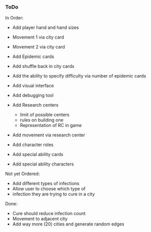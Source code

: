 ### ToDo

In Order:

* Add player hand and hand sizes
* Movement 1 via city card
* Movement 2 via city card

* Add Epidemic cards
* Add shuffle back in city cards
* Add the ability to specify difficulty via number of epidemic cards

* Add visual interface
* Add debugging tool

* Add Research centers
    * limit of possible centers
    * rules on building one
    * Representation of RC in game
* Add movement via research center

* Add character roles
* Add special ability cards
* Add special ability characters


Not yet Ordered:
* Add different types of infections
* Allow user to choose which type of
* infection they are trying to cure in a city

Done:
* Cure should reduce infection count
* Movement to adjacent city
* Add way more (20) cities and generate random edges